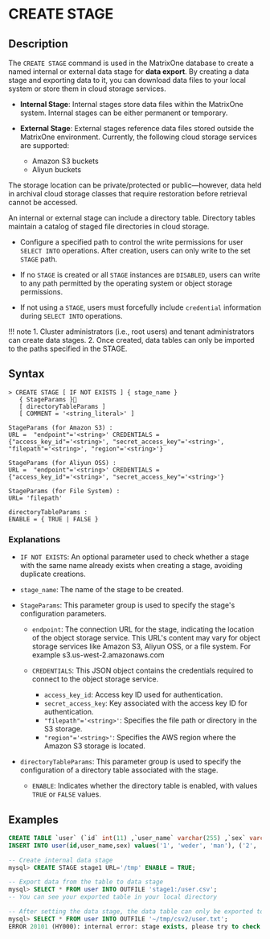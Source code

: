 # **CREATE STAGE**

## **Description**

The `CREATE STAGE` command is used in the MatrixOne database to create a named internal or external data stage for **data export**. By creating a data stage and exporting data to it, you can download data files to your local system or store them in cloud storage services.

- **Internal Stage**: Internal stages store data files within the MatrixOne system. Internal stages can be either permanent or temporary.

- **External Stage**: External stages reference data files stored outside the MatrixOne environment. Currently, the following cloud storage services are supported:

    - Amazon S3 buckets
    - Aliyun buckets

The storage location can be private/protected or public—however, data held in archival cloud storage classes that require restoration before retrieval cannot be accessed.

An internal or external stage can include a directory table. Directory tables maintain a catalog of staged file directories in cloud storage.

- Configure a specified path to control the write permissions for user `SELECT INTO` operations. After creation, users can only write to the set `STAGE` path.

- If no `STAGE` is created or all `STAGE` instances are `DISABLED`, users can write to any path permitted by the operating system or object storage permissions.

- If not using a `STAGE`, users must forcefully include `credential` information during `SELECT INTO` operations.

!!! note
    1. Cluster administrators (i.e., root users) and tenant administrators can create data stages.
    2. Once created, data tables can only be imported to the paths specified in the STAGE.

## **Syntax**

```
> CREATE STAGE [ IF NOT EXISTS ] { stage_name }
   { StageParams }
   [ directoryTableParams ]
   [ COMMENT = '<string_literal>' ]

StageParams (for Amazon S3) :
URL =  "endpoint"='<string>' CREDENTIALS = {"access_key_id"='<string>', "secret_access_key"='<string>', "filepath"='<string>', "region"='<string>'}

StageParams (for Aliyun OSS) :
URL =  "endpoint"='<string>' CREDENTIALS = {"access_key_id"='<string>', "secret_access_key"='<string>'}

StageParams (for File System) :
URL= 'filepath'

directoryTableParams :
ENABLE = { TRUE | FALSE }
```

### Explanations

- `IF NOT EXISTS`: An optional parameter used to check whether a stage with the same name already exists when creating a stage, avoiding duplicate creations.

- `stage_name`: The name of the stage to be created.

- `StageParams`: This parameter group is used to specify the stage's configuration parameters.

    - `endpoint`: The connection URL for the stage, indicating the location of the object storage service. This URL's content may vary for object storage services like Amazon S3, Aliyun OSS, or a file system. For example s3.us-west-2.amazonaws.com

    - `CREDENTIALS`: This JSON object contains the credentials required to connect to the object storage service.

         + `access_key_id`: Access key ID used for authentication.
         + `secret_access_key`: Key associated with the access key ID for authentication.
         + `"filepath"='<string>'`: Specifies the file path or directory in the S3 storage.
         + `"region"='<string>'`: Specifies the AWS region where the Amazon S3 storage is located.

- `directoryTableParams`: This parameter group is used to specify the configuration of a directory table associated with the stage.

    - `ENABLE`: Indicates whether the directory table is enabled, with values `TRUE` or `FALSE` values.

## **Examples**

```sql
CREATE TABLE `user` (`id` int(11) ,`user_name` varchar(255) ,`sex` varchar(255));
INSERT INTO user(id,user_name,sex) values('1', 'weder', 'man'), ('2', 'tom', 'man'), ('3', 'wederTom', 'man');

-- Create internal data stage
mysql> CREATE STAGE stage1 URL='/tmp' ENABLE = TRUE;

-- Export data from the table to data stage
mysql> SELECT * FROM user INTO OUTFILE 'stage1:/user.csv';
-- You can see your exported table in your local directory

-- After setting the data stage, the data table can only be exported to the specified path, and an error will be reported when exporting to other paths
mysql> SELECT * FROM user INTO OUTFILE '~/tmp/csv2/user.txt';
ERROR 20101 (HY000): internal error: stage exists, please try to check and use a stage instead
```
